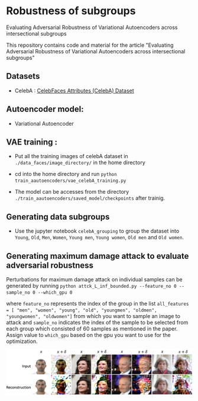 # Robustness of subgroups
Evaluating Adversarial Robustness of Variational Autoencoders across intersectional subgroups

This repository contains code and material for the article "Evaluating Adversarial Robustness of Variational Autoencoders across intersectional subgroups"

## Datasets
* CelebA : [CelebFaces Attributes (CelebA) Dataset](https://www.kaggle.com/datasets/jessicali9530/celeba-dataset) 

## Autoencoder model: 
* Variational Autoencoder

## VAE training :

* Put all the training images of celebA dataset in `./data_faces/image_directory/` in the home directory

* cd into the home directory and run `python train_aautoencoders/vae_celebA_training.py` 
* The model can be accesses from the directory `./train_aautoencoders/saved_model/checkpoints` after trainig.

## Generating data subgroups
* Use the jupyter notebook `celebA_grouping` to group the dataset into `Young`, `Old`, `Men`, `Women`, `Young men`, `Young women`, `Old men` and `Old women`.


## Generating maximum damage attack to evaluate adversarial robustness 

Perturbations for maximum damage attack on individual samples can be generated by running `python attck_L_inf_bounded.py --feature_no 0 --sample_no 0 --which_gpu 0`

where `feature_no` represents the index of the group in the list `all_features = [ "men", "women", "young", "old", "youngmen", "oldmen", "youngwomen", "oldwomen"]`
from which you want to sample an image to attack and `sample_no` indicates the index of the sample to be selected from each group which consisted of 60 samples as mentioned in the paper. Assign value to `which_gpu` based on the gpu you want to use for the optimization. 


![plot](./qualitative_beta1.png)